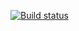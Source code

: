 [![Build status](https://ci.appveyor.com/api/projects/status/kexhq6uit2iu4th4?svg=true)](https://ci.appveyor.com/project/Allex-24/classes)
